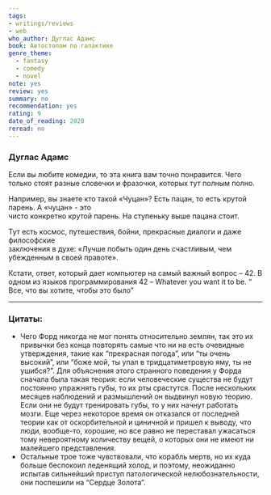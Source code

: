 ```yaml
---
tags: 
- writings/reviews
- web
who_author: Дуглас Адамс
book: Автостопом по галактике
genre_theme:
  - fantasy
  - comedy
  - novel
note: yes
review: yes
summary: no
recommendation: yes
rating: 9
date_of_reading: 2020
reread: no
---
```

### Дуглас Адамс

Если вы любите комедии, то эта книга вам точно понравится.
Чего только стоят разные словечки и фразочки, которых тут полным полно.

Например, вы знаете кто такой «Чуцан»? Есть пацан, то есть крутой парень. А «чуцан» - это  
чисто конкретно крутой парень. На ступеньку выше пацана стоит.

Тут есть космос, путешествия, бойни, прекрасные диалоги и даже философские  
заключения в духе: «Лучше побыть один день счастливым, чем убежденным в своей правоте». 

Кстати, ответ, который дает компьютер на самый важный вопрос – 42. В одном из языков программирования 42 – Whatever you want it to be. “ Все, что вы хотите, чтобы это было”  

---
### Цитаты:
- Чего Форд никогда не мог понять относительно землян, так это их привычки без конца повторять самые что ни на есть очевидные утверждения, такие как “прекрасная погода”, или “ты очень высокий”, или “боже мой, ты упал в тридцатиметровую яму, ты не ушибся?”. Для объяснения этого странного поведения у Форда сначала была такая теория: если человеческие существа не будут постоянно упражнять губы, то их рты срастутся. После нескольких месяцев наблюдений и размышлений он выдвинул новую теорию. Если они не будут тренировать губы, то у них начнут работать мозги. Еще через некоторое время он отказался от последней теории как от оскорбительной и циничной и пришел к выводу, что люди, вообще-то, хорошие, но все равно не переставал ужасаться тому невероятному количеству вещей, о которых они не имеют ни малейшего представления.
- Остальные трое тоже чувствовали, что корабль мертв, но их куда больше беспокоил леденящий холод, и поэтому, неожиданно испытав сильнейший приступ патологической нелюбознательности, они поспешили на “Сердце Золота”.